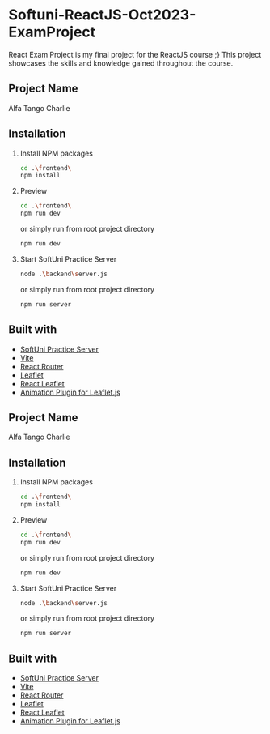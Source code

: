 # Softuni-ReactJS-Oct2023-ExamProject
React Exam Project is my final project for the ReactJS course ;}
This project showcases the skills and knowledge gained throughout the course.

## Project Name
Alfa Tango Charlie

## Installation
1. Install NPM packages
   ```sh
   cd .\frontend\
   npm install
   ```
2. Preview
   ```sh
   cd .\frontend\
   npm run dev
   ```
   or simply run from root project directory
   ```sh
   npm run dev
   ```
3. Start SoftUni Practice Server
   ```sh
   node .\backend\server.js
   ```
   or simply run from root project directory
   ```sh
   npm run server
   ```

## Built with
* [SoftUni Practice Server](https://github.com/softuni-practice-server/softuni-practice-server)
* [Vite](https://github.com/vitejs/vite)
* [React Router](https://github.com/remix-run/react-router)
* [Leaflet](https://github.com/Leaflet/Leaflet)
* [React Leaflet](https://github.com/PaulLeCam/react-leaflet)
* [Animation Plugin for Leaflet.js](https://github.com/Igor-Vladyka/leaflet.motion)


## Project Name
Alfa Tango Charlie

## Installation
1. Install NPM packages
   ```sh
   cd .\frontend\
   npm install
   ```
2. Preview
   ```sh
   cd .\frontend\
   npm run dev
   ```
   or simply run from root project directory
   ```sh
   npm run dev
   ```
3. Start SoftUni Practice Server
   ```sh
   node .\backend\server.js
   ```
   or simply run from root project directory
   ```sh
   npm run server
   ```

## Built with
* [SoftUni Practice Server](https://github.com/softuni-practice-server/softuni-practice-server)
* [Vite](https://github.com/vitejs/vite)
* [React Router](https://github.com/remix-run/react-router)
* [Leaflet](https://github.com/Leaflet/Leaflet)
* [React Leaflet](https://github.com/PaulLeCam/react-leaflet)
* [Animation Plugin for Leaflet.js](https://github.com/Igor-Vladyka/leaflet.motion)

